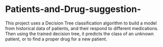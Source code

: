 # Patients-and-Drug-suggestion-
This project uses a Decision Tree classification algorithm to build a model from historical data of patients, and their respond to different medications. Then using the trained decision tree, it predicts the class of an unknown patient, or to find a proper drug for a new patient.
